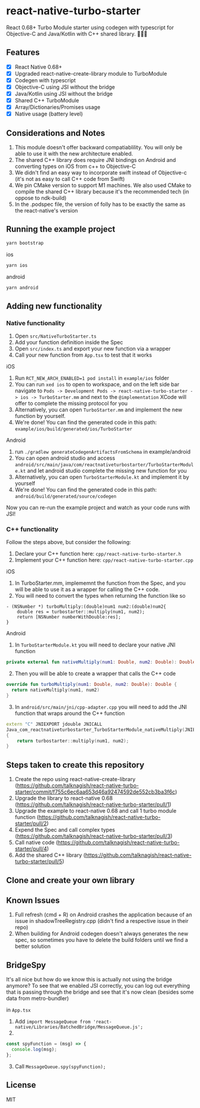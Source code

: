 # react-native-turbo-starter

React 0.68+ Turbo Module starter using codegen with typescript for Objective-C and Java/Kotlin with C++ shared library. 🚀🚀🚀

## Features
- [x] React Native 0.68+
- [x] Upgraded react-native-create-library module to TurboModule
- [x] Codegen with typescript
- [x] Objective-C using JSI without the bridge
- [x] Java/Kotlin using JSI without the bridge
- [x] Shared C++ TurboModule
- [x] Array/Dictionaries/Promises usage
- [x] Native usage (battery level)

## Considerations and Notes

1. This module doesn't offer backward compatiablility. You will only be able to use it with the new architecture enabled.
2. The shared C++ library does require JNI bindings on Android and converting types on iOS from c++ to Objective-C
3. We didn't find an easy way to incorporate swift instead of Objective-c (it's not as easy to call C++ code from Swift)
4. We pin CMake version to support M1 machines. We also used CMake to compile the shared C++ library because it's the recommended tech (in oppose to ndk-build)
5. In the .podspec file, the version of folly has to be exactly the same as the react-native's version

## Running the example project

```sh
yarn bootstrap
```

ios
```sh
yarn ios
```

android
```sh
yarn android
```

## Adding new functionality

### Native functionality

1. Open `src/NativeTurboStarter.ts`
2. Add your function definition inside the Spec
3. Open `src/index.ts` and export your new function via a wrapper
4. Call your new function from `App.tsx` to test that it works

iOS
1. Run `RCT_NEW_ARCH_ENABLED=1 pod install` in `example/ios` folder
2. You can run `xed ios` to open to workspace, and on the left side bar navigate to `Pods -> Development Pods -> react-native-turbo-starter -> ios -> TurboStarter.mm` and next to the `@implementation` XCode will offer to complete the missing protocol for you
3. Alternatively, you can open `TurboStarter.mm` and implement the new function by yourself.
4. We're done! You can find the generated code in this path: `example/ios/build/generated/ios/TurboStarter`

Android
1. run `./gradlew generateCodegenArtifactsFromSchema` in example/android
2. You can open android studio and access `android/src/main/java/com/reactnativeturbostarter/TurboStarterModule.kt` and let android studio complete the missing new function for you
3. Alternatively, you can open `TurboStarterModule.kt` and implement it by yourself
4. We're done! You can find the generated code in this path: `android/build/generated/source/codegen`

Now you can re-run the example project and watch as your code runs with JSI!

### C++ functionality

Follow the steps above, but consider the following:
1. Declare your C++ function here: `cpp/react-native-turbo-starter.h`
2. Implement your C++ function here: `cpp/react-native-turbo-starter.cpp`

iOS
1. In TurboStarter.mm, implememnt the function from the Spec, and you will be able to use it as a wrapper for calling the C++ code. 
2. You will need to convert the types when returning the function like so
```objc
- (NSNumber *) turboMultiply:(double)num1 num2:(double)num2{
    double res = turbostarter::multiply(num1, num2);
    return [NSNumber numberWithDouble:res];
}
```

Android
1. In `TurboStarterModule.kt` you will need to declare your native JNI function
```kotlin
private external fun nativeMultiply(num1: Double, num2: Double): Double
```
2. Then you will be able to create a wrapper that calls the C++ code
```kotlin
override fun turboMultiply(num1: Double, num2: Double): Double {
  return nativeMultiply(num1, num2)
}
```
3. In `android/src/main/jni/cpp-adapter.cpp` you will need to add the JNI function that wraps around the C++ function
```cpp
extern "C" JNIEXPORT jdouble JNICALL
Java_com_reactnativeturbostarter_TurboStarterModule_nativeMultiply(JNIEnv *env, jclass type, jdouble num1, jdouble num2)
{
    return turbostarter::multiply(num1, num2);
}
```

## Steps taken to create this repository

1. Create the repo using react-native-create-library (https://github.com/talknagish/react-native-turbo-starter/commit/f755c6ec6aa653d46a92474592de552cb3ba3f6c)
2. Upgrade the library to react-native 0.68 (https://github.com/talknagish/react-native-turbo-starter/pull/1)
3. Upgrade the example to react-native 0.68 and call 1 turbo module function (https://github.com/talknagish/react-native-turbo-starter/pull/2)
4. Expend the Spec and call complex types (https://github.com/talknagish/react-native-turbo-starter/pull/3)
5. Call native code (https://github.com/talknagish/react-native-turbo-starter/pull/4)
6. Add the shared C++ library (https://github.com/talknagish/react-native-turbo-starter/pull/5)

## Clone and create your own library

## Known Issues
1. Full refresh (cmd + R) on Android crashes the application because of an issue in shadowTreeRegistry.cpp (didn't find a respective issue in their repo)
2. When building for Android codegen doesn't always generates the new spec, so sometimes you have to delete the build folders until we find a better solution 

## BridgeSpy
It's all nice but how do we know this is actually not using the bridge anymore?
To see that we enabled JSI correctly, you can log out everything that is passing through the bridge
and see that it's now clean (besides some data from metro-bundler)

in `App.tsx`
1. Add `import MessageQueue from 'react-native/Libraries/BatchedBridge/MessageQueue.js';` 
2. 
```js
const spyFunction = (msg) => {
  console.log(msg);
};
```
3. Call `MessageQueue.spy(spyFunction);`

## License

MIT
